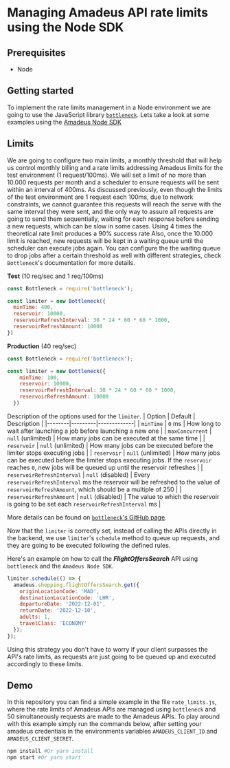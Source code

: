 # Managing Amadeus API rate limits using the Node SDK

## Prerequisites
* Node

## Getting started
To implement the rate limits management in a Node environment we are going to use the JavaScript library [`bottleneck`](https://www.npmjs.com/package/bottleneck).
Lets take a look at some examples using the [Amadeus Node SDK](https://www.npmjs.com/package/amadeus)

## Limits
We are going to configure two main limits, a monthly threshold that will help us control monthly billing and a rate limits addressing Amadeus limits for the test environment (1 request/100ms). We will set a limit of no more than 10.000 requests per month and a scheduler to ensure requests will be sent within an interval of 400ms. As discussed previously, even though the limits of the test environment are 1 request each 100ms, due to network constraints, we cannot guarantee this requests will reach the serve with the same interval they were sent, and the only way to assure all requests are going to send them sequentially, waiting for each response before sending a new requests, which can be slow in some cases. Using 4 times the theoretical rate limit produces a 90% success rate Also, once the 10.000 limit is reached, new requests will be kept in a waiting queue until the scheduler can execute jobs again. You can configure the the waiting queue to drop jobs after a certain threshold as well with different strategies, check `Bottleneck`'s documentation for more details.

**Test** (10 req/sec and 1 req/100ms)
```js
const Bottleneck = require('bottleneck');

const limiter = new Bottleneck({
  minTime: 400,
  reservoir: 10000,
  reservoirRefreshInterval: 30 * 24 * 60 * 60 * 1000, 
  reservoirRefreshAmount: 10000
})
```
**Production** (40 req/sec)
```js
const Bottleneck = require('bottleneck');

const limiter = new Bottleneck({
    minTime: 100,
    reservoir: 10000,
    reservoirRefreshInterval: 30 * 24 * 60 * 60 * 1000, 
    reservoirRefreshAmount: 10000
  })
```

Description of the options used for the `limiter`.
| Option | Default | Description |
|--------|---------|-------------|
| `minTime`      | `0` ms      | How long to wait after launching a job before launching a new one   |
| `maxConcurrent`   | `null` (unlimited)       | How many jobs can be executed at the same time      |
| `reservoir`   | `null` (unlimited)       | How many jobs can be executed before the limiter stops executing jobs      |
| `reservoir`   | `null` (unlimited)       | How many jobs can be executed before the limiter stops executing jobs. If the `reservoir` reaches `0`, new jobs will be queued up until the reservoir refreshes     |
| `reservoirRefreshInterval`   | `null` (disabled)       | Every `reservoirRefreshInterval` ms the reservoir will be refreshed to the value of `reservoirRefreshAmount`, which should be a multiple of 250      |
| `reservoirRefreshAmount`   | `null` (disabled)       | The value to which the reservoir is going to be set each `reservoirRefreshInterval` ms   |

More details can be found on [`bottleneck`'s GitHub page](https://github.com/SGrondin/bottleneck).

Now that the `limiter` is correctly set, instead of calling the APIs directly in the backend, we use `limiter`'s `schedule` method to queue up requests, and they are going to be executed following the defined rules.

Here's an example on how to call the ***FlightOffersSearch*** API using `bottleneck` and the `Amadeus Node SDK`.

```js
limiter.schedule(() => {
  amadeus.shopping.flightOffersSearch.get({
    originLocationCode: 'MAD',
    destinationLocationCode: 'LHR',
    departureDate: '2022-12-01',
    returnDate: '2022-12-10',
    adults: 1,
    travelClass: 'ECONOMY'
  });
});
```
Using this strategy you don't have to worry if your client surpasses the API's rate limits, as requests are just going to be queued up and executed accordingly to these limits.

## Demo

In this repository you can find a simple example in the file `rate_limits.js`, where the rate limits of Amadeus APIs are managed using `bottleneck` and 50 simultaneously requests are made to the Amadeus APIs. To play around with this example simply run the commands below, after setting your amadeus credentials in the environments variables `AMADEUS_CLIENT_ID` and `AMADEUS_CLIENT_SECRET`.

```bash
npm install #Or yarn install
npm start #Or yarn start
```